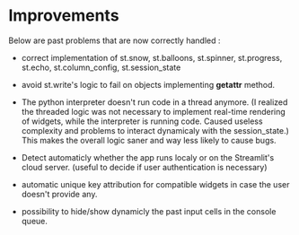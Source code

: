 # Improvements

Below are past problems that are now correctly handled :

- correct implementation of st.snow, st.balloons, st.spinner, st.progress, st.echo, st.column_config, st.session_state

- avoid st.write's logic to fail on objects implementing __getattr__ method.

- The python interpreter doesn't run code in a thread anymore. (I realized the threaded logic was not necessary to implement real-time rendering of widgets, while the interpreter is running code. Caused useless complexity and problems to interact dynamicaly with the session_state.) This makes the overall logic saner and way less likely to cause bugs.

- Detect automaticly whether the app runs localy or on the Streamlit's cloud server. (useful to decide if user authentication is necessary)

- automatic unique key attribution for compatible widgets in case the user doesn't provide any.

- possibility to hide/show dynamicly the past input cells in the console queue.



